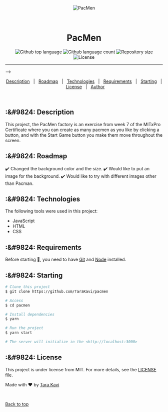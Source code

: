 <div align="center" id="top"> 
  <img src="./.github/app.gif" alt="PacMen" />

  &#xa0;

  <!-- <a href="https://pacmen.netlify.app">Demo</a> -->
</div>

<h1 align="center">PacMen</h1>

<p align="center">
  <img alt="Github top language" src="https://img.shields.io/github/languages/top/TaraKavi/pacmen?color=56BEB8">

  <img alt="Github language count" src="https://img.shields.io/github/languages/count/TaraKavi/pacmen?color=56BEB8">

  <img alt="Repository size" src="https://img.shields.io/github/repo-size/TaraKavi/pacmen?color=56BEB8">

  <img alt="License" src="https://img.shields.io/github/license/TaraKavi/pacmen?color=56BEB8">

  <!-- <img alt="Github issues" src="https://img.shields.io/github/issues/TaraKavi/pacmen?color=56BEB8" /> -->

  <!-- <img alt="Github forks" src="https://img.shields.io/github/forks/TaraKavi/pacmen?color=56BEB8" /> -->

  <!-- <img alt="Github stars" src="https://img.shields.io/github/stars/TaraKavi/pacmen?color=56BEB8" /> -->
</p>


<hr> -->

<p align="center">
  <a href="#dart-about">Description</a> &#xa0; | &#xa0; 
  <a href="#sparkles-features">Roadmap</a> &#xa0; | &#xa0;
  <a href="#rocket-technologies">Technologies</a> &#xa0; | &#xa0;
  <a href="#white_check_mark-requirements">Requirements</a> &#xa0; | &#xa0;
  <a href="#checkered_flag-starting">Starting</a> &#xa0; | &#xa0;
  <a href="#memo-license">License</a> &#xa0; | &#xa0;
  <a href="https://github.com/TaraKavi" target="_blank">Author</a>
</p>

<br>

## :&#9824: Description ##

This project, the PacMen factory is an exercise from week 7 of the MITxPro Certificate where you can create as many pacmen as you like by clicking a button, and with the Start Game button you make them move throughout the screen.

## :&#9824: Roadmap ##

:heavy_check_mark: Changed the background color and the size.
:heavy_check_mark: Would like to put an image for the background.
:heavy_check_mark: Would like to try with different images other than Pacman.

## :&#9824: Technologies ##

The following tools were used in this project:

- JavaScript
- HTML
- CSS

## :&#9824: Requirements ##

Before starting :checkered_flag:, you need to have [Git](https://git-scm.com) and [Node](https://nodejs.org/en/) installed.


## :&#9824: Starting ##

```bash
# Clone this project
$ git clone https://github.com/TaraKavi/pacmen

# Access
$ cd pacmen

# Install dependencies
$ yarn

# Run the project
$ yarn start

# The server will initialize in the <http://localhost:3000>
```

## :&#9824: License ##

This project is under license from MIT. For more details, see the [LICENSE](LICENSE.md) file.


Made with :heart: by <a href="https://github.com/TaraKavi" target="_blank">Tara Kavi</a>

&#xa0;

<a href="#top">Back to top</a>
